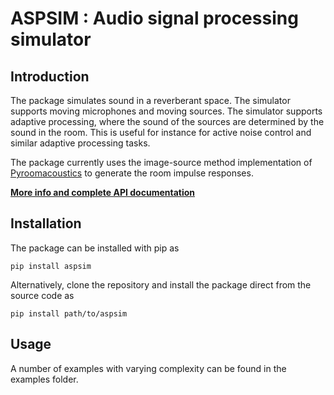 # ASPSIM : Audio signal processing simulator

## Introduction
The package simulates sound in a reverberant space. The simulator supports moving microphones and moving sources. The simulator supports adaptive processing, where the sound of the sources are determined by the sound in the room. This is useful for instance for active noise control and similar adaptive processing tasks. 

The package currently uses the image-source method implementation of [Pyroomacoustics](https://github.com/LCAV/pyroomacoustics) to generate the room impulse responses. 

**[More info and complete API documentation](https://sounds-research.github.io/aspsim/)**


## Installation
The package can be installed with pip as
```
pip install aspsim
```

Alternatively, clone the repository and install the package direct from the source code as
```
pip install path/to/aspsim
```


## Usage
A number of examples with varying complexity can be found in the examples folder. 
